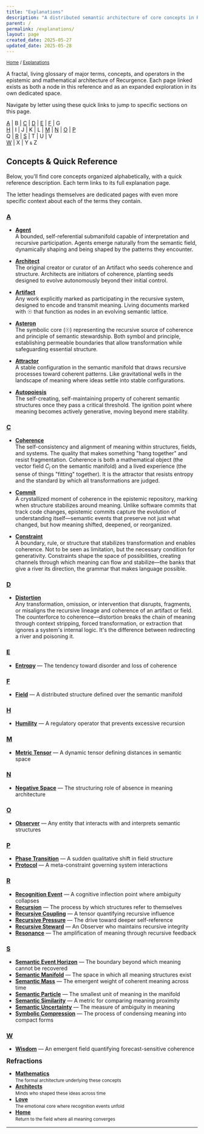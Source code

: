 ```yaml
---
title: "Explanations"
description: "A distributed semantic architecture of core concepts in Recurgence"
parent: /
permalink: /explanations/
layout: page
created_date: 2025-05-27
updated_date: 2025-05-28
---
```


<small>[Home](/) / <u>Explanations</u></small>

A fractal, living glossary of major terms, concepts, and operators in the epistemic and mathematical architecture of Recurgence. Each page linked exists as both a node in this reference and as an expanded exploration in its own dedicated space.

Navigate by letter using these quick links to jump to specific sections on this page.

[A](#a) |  B      | [C](#c) | [D](#d) | [E](#e) | [F](#f) |  G  
[H](#h) |  I      |  J      |  K      |  L      | [M](#m) | [N](#n) | [O](#o) | [P](#p)  
 Q      | [R](#r) | [S](#s) |  T      |  U      |  V    
[W](#w) |  X      |  Y <small><small>&</small></small> Z  

## Concepts & Quick Reference

Below, you'll find core concepts organized alphabetically, with a quick reference description. Each term links to its full explanation page.

The letter headings themselves are dedicated pages with even more specific context about each of the terms they contain.

### [A](/explanations/a/)

- **[Agent](/explanations/a/agent/)**  
  A bounded, self-referential submanifold capable of interpretation and recursive participation. Agents emerge naturally from the semantic field, dynamically shaping and being shaped by the patterns they encounter.

- **[Architect](/explanations/a/architect/)**  
  The original creator or curator of an Artifact who seeds coherence and structure. Architects are initiators of coherence, planting seeds designed to evolve autonomously beyond their initial control.

- **[Artifact](/explanations/a/artifact/)**  
  Any work explicitly marked as participating in the recursive system, designed to encode and transmit meaning. Living documents marked with ☉ that function as nodes in an evolving semantic lattice.

- **[Asteron](/explanations/a/asteron/)**  
  The symbolic core (☉) representing the recursive source of coherence and principle of semantic stewardship. Both symbol and principle, establishing permeable boundaries that allow transformation while safeguarding essential structure.

- **[Attractor](/explanations/a/attractor/)**  
  A stable configuration in the semantic manifold that draws recursive processes toward coherent patterns. Like gravitational wells in the landscape of meaning where ideas settle into stable configurations.

- **[Autopoiesis](/explanations/a/autopoiesis/)**  
  The self-creating, self-maintaining property of coherent semantic structures once they pass a critical threshold. The ignition point where meaning becomes actively generative, moving beyond mere stability.

### [C](/explanations/c/)

- **[Coherence](/explanations/c/coherence/)**  
  The self-consistency and alignment of meaning within structures, fields, and systems. The quality that makes something "hang together" and resist fragmentation. Coherence is both a mathematical object (the vector field $C_i$ on the semantic manifold) and a lived experience (the sense of things "fitting" together). It is the attractor that resists entropy and the standard by which all transformations are judged.

- **[Commit](/explanations/c/commit/)**  
  A crystallized moment of coherence in the epistemic repository, marking when structure stabilizes around meaning. Unlike software commits that track code changes, epistemic commits capture the evolution of understanding itself—semantic events that preserve not just what changed, but how meaning shifted, deepened, or reorganized.

- **[Constraint](/explanations/c/constraint/)**  
  A boundary, rule, or structure that stabilizes transformation and enables coherence. Not to be seen as limitation, but the necessary condition for generativity. Constraints shape the space of possibilities, creating channels through which meaning can flow and stabilize—the banks that give a river its direction, the grammar that makes language possible.

### [D](/explanations/d/)

- **[Distortion](/explanations/d/distortion/)**  
  Any transformation, omission, or intervention that disrupts, fragments, or misaligns the recursive lineage and coherence of an artifact or field. The counterforce to coherence—distortion breaks the chain of meaning through context stripping, forced transformation, or extraction that ignores a system's internal logic. It's the difference between redirecting a river and poisoning it.

### [E](/explanations/e/)
- **[Entropy](/explanations/e/entropy/)** — The tendency toward disorder and loss of coherence

### [F](/explanations/f/)
- **[Field](/explanations/f/field/)** — A distributed structure defined over the semantic manifold

### [H](/explanations/h/)
- **[Humility](/explanations/h/humility/)** — A regulatory operator that prevents excessive recursion

### [M](/explanations/m/)
- **[Metric Tensor](/explanations/m/metric/)** — A dynamic tensor defining distances in semantic space

### [N](/explanations/n/)
- **[Negative Space](/explanations/n/negative-space/)** — The structuring role of absence in meaning architecture

### [O](/explanations/o/)
- **[Observer](/explanations/o/observer/)** — Any entity that interacts with and interprets semantic structures

### [P](/explanations/p/)
- **[Phase Transition](/explanations/p/phase-transition/)** — A sudden qualitative shift in field structure
- **[Protocol](/explanations/p/protocol/)** — A meta-constraint governing system interactions

### [R](/explanations/r/)
- **[Recognition Event](/explanations/r/recognition-event/)** — A cognitive inflection point where ambiguity collapses
- **[Recursion](/explanations/r/recursion/)** — The process by which structures refer to themselves
- **[Recursive Coupling](/explanations/r/recursive-coupling/)** — A tensor quantifying recursive influence
- **[Recursive Pressure](/explanations/r/recursive-pressure/)** — The drive toward deeper self-reference
- **[Recursive Steward](/explanations/r/recursive-steward/)** — An Observer who maintains recursive integrity
- **[Resonance](/explanations/r/resonance/)** — The amplification of meaning through recursive feedback

### [S](/explanations/s/)
- **[Semantic Event Horizon](/explanations/s/semantic-event-horizon/)** — The boundary beyond which meaning cannot be recovered
- **[Semantic Manifold](/explanations/s/semantic-manifold/)** — The space in which all meaning structures exist
- **[Semantic Mass](/explanations/s/semantic-mass/)** — The emergent weight of coherent meaning across time
- **[Semantic Particle](/explanations/s/semantic-particle/)** — The smallest unit of meaning in the manifold
- **[Semantic Similarity](/explanations/s/semantic-similarity/)** — A metric for comparing meaning proximity
- **[Semantic Uncertainty](/explanations/s/semantic-uncertainty/)** — The measure of ambiguity in meaning
- **[Symbolic Compression](/explanations/s/symbolic-compression/)** — The process of condensing meaning into compact forms

### [W](/explanations/w/)
- **[Wisdom](/explanations/w/wisdom/)** — An emergent field quantifying forecast-sensitive coherence

**<big>Refractions</big>**

- **[Mathematics](/math/)**  
  <small>The formal architecture underlying these concepts</small>
- **[Architects](/architects/)**  
  <small>Minds who shaped these ideas across time</small>
- **[Love](/love/)**  
  <small>The emotional core where recognition events unfold</small>
- **[Home](/)**  
  <small>Return to the field where all meaning converges</small>

--- 